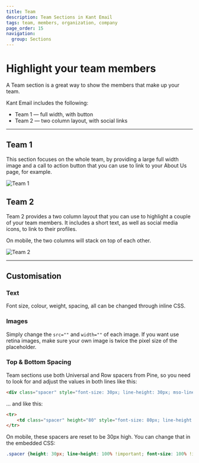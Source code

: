 ```yaml
---
title: Team
description: Team Sections in Kant Email
tags: team, members, organization, company
page_order: 15
navigation:
  group: Sections
---
```


# Highlight your team members

A Team section is a great way to show the members that make up your team.

Kant Email includes the following:

- Team 1 — full width, with button
- Team 2 — two column layout, with social links

---

## Team 1

This section focuses on the whole team, by providing a large full width image and a call to action button 
that you can use to link to your About Us page, for example.

![Team 1](/img/email/kant/sections/thumbs/team-1.jpg)

## Team 2

Team 2 provides a two column layout that you can use to highlight a couple of your team members. It includes 
a short text, as well as social media icons, to link to their profiles.

On mobile, the two columns will stack on top of each other.

![Team 2](/img/email/kant/sections/thumbs/team-2.jpg)

---

## Customisation

### Text

Font size, colour, weight, spacing, all can be changed through inline CSS.

### Images

Simply change the `src=""` and `width=""` of each image. If you want use retina images, make sure your own 
image is twice the pixel size of the placeholder.

### Top & Bottom Spacing

Team sections use both Universal and Row spacers from Pine, so you need to look for and adjust the values in both lines like this:

```html
<div class="spacer" style="font-size: 30px; line-height: 30px; mso-line-height-rule: exactly;">&nbsp;</div>
```

... and like this:

```html
<tr>
    <td class="spacer" height="80" style="font-size: 80px; line-height: 80px; mso-line-height-rule: exactly;">&nbsp;</td>
</tr>
```

On mobile, these spacers are reset to be 30px high. You can change that in the embedded CSS:

```css
.spacer {height: 30px; line-height: 100% !important; font-size: 100% !important;}
```
